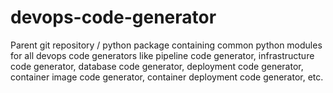 # devops-code-generator
Parent git repository / python package containing common python modules for all devops code generators like pipeline code generator, infrastructure code generator, database code generator, deployment code generator, container image code generator, container deployment code generator, etc.

